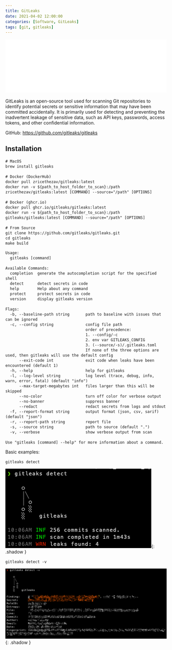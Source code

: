 ```yaml
---
title: GitLeaks
date: 2021-04-02 12:00:00
categories: [Software, GitLeaks]
tags: [git, gitleaks]
---
```

![](https://github.com/senad-d/senad-d.github.io/blob/main/_media/images/git-banner.png?raw=true)

GitLeaks is an open-source tool used for scanning Git repositories to identify potential secrets or sensitive information that may have been committed accidentally. It is primarily used for detecting and preventing the inadvertent leakage of sensitive data, such as API keys, passwords, access tokens, and other confidential information.

GitHub: https://github.com/gitleaks/gitleaks

## Installation

```shell
# MacOS
brew install gitleaks

# Docker (DockerHub)
docker pull zricethezav/gitleaks:latest
docker run -v ${path_to_host_folder_to_scan}:/path zricethezav/gitleaks:latest [COMMAND] --source="/path" [OPTIONS]

# Docker (ghcr.io)
docker pull ghcr.io/gitleaks/gitleaks:latest
docker run -v ${path_to_host_folder_to_scan}:/path gitleaks/gitleaks:latest [COMMAND] --source="/path" [OPTIONS]

# From Source
git clone https://github.com/gitleaks/gitleaks.git
cd gitleaks
make build

```

```shell
Usage:
  gitleaks [command]

Available Commands:
  completion  generate the autocompletion script for the specified shell
  detect      detect secrets in code
  help        Help about any command
  protect     protect secrets in code
  version     display gitleaks version

Flags:
  -b, --baseline-path string       path to baseline with issues that can be ignored
  -c, --config string              config file path
                                   order of precedence:
                                   1. --config/-c
                                   2. env var GITLEAKS_CONFIG
                                   3. (--source/-s)/.gitleaks.toml
                                   If none of the three options are used, then gitleaks will use the default config
      --exit-code int              exit code when leaks have been encountered (default 1)
  -h, --help                       help for gitleaks
  -l, --log-level string           log level (trace, debug, info, warn, error, fatal) (default "info")
      --max-target-megabytes int   files larger than this will be skipped
      --no-color                   turn off color for verbose output
      --no-banner                  suppress banner
      --redact                     redact secrets from logs and stdout
  -f, --report-format string       output format (json, csv, sarif) (default "json")
  -r, --report-path string         report file
  -s, --source string              path to source (default ".")
  -v, --verbose                    show verbose output from scan

Use "gitleaks [command] --help" for more information about a command.
```
Basic examples:
```shell
gitleaks detect
```
![](https://github.com/senad-d/senad-d.github.io/blob/main/_media/images/20230430100728.png?raw=true){: .shadow }

```shell
gitleaks detect -v
```
![](https://github.com/senad-d/senad-d.github.io/blob/main/_media/images/20230430100804.png?raw=true){: .shadow }
